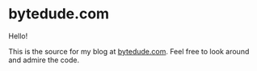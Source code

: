 # bytedude.com

Hello! 

This is the source for my blog at [bytedude.com](bytedude.com). Feel free to look around and admire the code.
